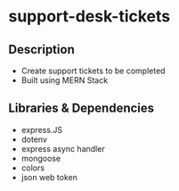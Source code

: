 # support-desk-tickets

## Description

- Create support tickets to be completed
- Built using MERN Stack

## Libraries & Dependencies

- express.JS
- dotenv
- express async handler
- mongoose
- colors
- json web token
